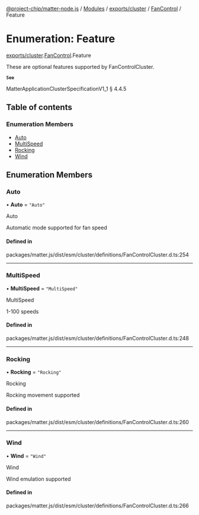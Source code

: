 [@project-chip/matter-node.js](../README.md) / [Modules](../modules.md) / [exports/cluster](../modules/exports_cluster.md) / [FanControl](../modules/exports_cluster.FanControl.md) / Feature

# Enumeration: Feature

[exports/cluster](../modules/exports_cluster.md).[FanControl](../modules/exports_cluster.FanControl.md).Feature

These are optional features supported by FanControlCluster.

**`See`**

MatterApplicationClusterSpecificationV1_1 § 4.4.5

## Table of contents

### Enumeration Members

- [Auto](exports_cluster.FanControl.Feature.md#auto)
- [MultiSpeed](exports_cluster.FanControl.Feature.md#multispeed)
- [Rocking](exports_cluster.FanControl.Feature.md#rocking)
- [Wind](exports_cluster.FanControl.Feature.md#wind)

## Enumeration Members

### Auto

• **Auto** = ``"Auto"``

Auto

Automatic mode supported for fan speed

#### Defined in

packages/matter.js/dist/esm/cluster/definitions/FanControlCluster.d.ts:254

___

### MultiSpeed

• **MultiSpeed** = ``"MultiSpeed"``

MultiSpeed

1-100 speeds

#### Defined in

packages/matter.js/dist/esm/cluster/definitions/FanControlCluster.d.ts:248

___

### Rocking

• **Rocking** = ``"Rocking"``

Rocking

Rocking movement supported

#### Defined in

packages/matter.js/dist/esm/cluster/definitions/FanControlCluster.d.ts:260

___

### Wind

• **Wind** = ``"Wind"``

Wind

Wind emulation supported

#### Defined in

packages/matter.js/dist/esm/cluster/definitions/FanControlCluster.d.ts:266
